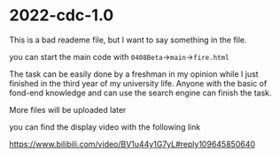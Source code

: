 # 2022-cdc-1.0

This is a bad reademe file, but I want to say something in the file.

you can start the main code with `0408Beta`->`main`->`fire.html` 

The task can be easily done by a freshman in my opinion while I just finished in the third year of my university life. Anyone with the basic of fond-end knowledge and can use the search engine can finish the task. 

More files will be uploaded later 

you can find the display video with the following link

https://www.bilibili.com/video/BV1u44y1G7yL#reply109645850640

